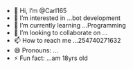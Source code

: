 - 👋 Hi, I’m @Carl165
- 👀 I’m interested in ...bot development
- 🌱 I’m currently learning ...Programming
- 💞️ I’m looking to collaborate on ...
- 📫 How to reach me ...254740271632
- 😄 Pronouns: ...
- ⚡ Fun fact: ...am 18yrs old

<!---
Carl165/Carl165 is a ✨ special ✨ repository because its `README.md` (this file) appears on your GitHub profile.
You can click the Preview link to take a look at your changes.
--->
